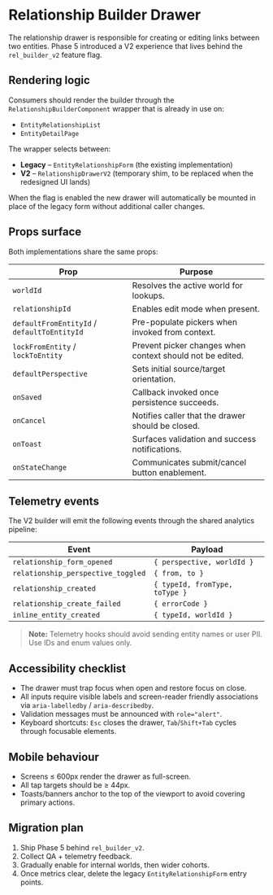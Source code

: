 # Relationship Builder Drawer

The relationship drawer is responsible for creating or editing links between two entities. Phase 5 introduced a V2 experience that lives behind the `rel_builder_v2` feature flag.

## Rendering logic

Consumers should render the builder through the `RelationshipBuilderComponent` wrapper that is already in use on:

- `EntityRelationshipList`
- `EntityDetailPage`

The wrapper selects between:

- **Legacy** – `EntityRelationshipForm` (the existing implementation)
- **V2** – `RelationshipDrawerV2` (temporary shim, to be replaced when the redesigned UI lands)

When the flag is enabled the new drawer will automatically be mounted in place of the legacy form without additional caller changes.

## Props surface

Both implementations share the same props:

| Prop | Purpose |
| ---- | ------- |
| `worldId` | Resolves the active world for lookups. |
| `relationshipId` | Enables edit mode when present. |
| `defaultFromEntityId` / `defaultToEntityId` | Pre-populate pickers when invoked from context. |
| `lockFromEntity` / `lockToEntity` | Prevent picker changes when context should not be edited. |
| `defaultPerspective` | Sets initial source/target orientation. |
| `onSaved` | Callback invoked once persistence succeeds. |
| `onCancel` | Notifies caller that the drawer should be closed. |
| `onToast` | Surfaces validation and success notifications. |
| `onStateChange` | Communicates submit/cancel button enablement. |

## Telemetry events

The V2 builder will emit the following events through the shared analytics pipeline:

| Event | Payload |
| ----- | ------- |
| `relationship_form_opened` | `{ perspective, worldId }` |
| `relationship_perspective_toggled` | `{ from, to }` |
| `relationship_created` | `{ typeId, fromType, toType }` |
| `relationship_create_failed` | `{ errorCode }` |
| `inline_entity_created` | `{ typeId, worldId }` |

> **Note:** Telemetry hooks should avoid sending entity names or user PII. Use IDs and enum values only.

## Accessibility checklist

- The drawer must trap focus when open and restore focus on close.
- All inputs require visible labels and screen-reader friendly associations via `aria-labelledby` / `aria-describedby`.
- Validation messages must be announced with `role="alert"`.
- Keyboard shortcuts: `Esc` closes the drawer, `Tab`/`Shift+Tab` cycles through focusable elements.

## Mobile behaviour

- Screens ≤ 600px render the drawer as full-screen.
- All tap targets should be ≥ 44px.
- Toasts/banners anchor to the top of the viewport to avoid covering primary actions.

## Migration plan

1. Ship Phase 5 behind `rel_builder_v2`.
2. Collect QA + telemetry feedback.
3. Gradually enable for internal worlds, then wider cohorts.
4. Once metrics clear, delete the legacy `EntityRelationshipForm` entry points.
